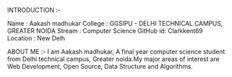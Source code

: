 INTRODUCTION :- 

Name : Aakash madhukar
College : GGSIPU - DELHI TECHNICAL CAMPUS, GREATER NOIDA
Stream :  Computer Science
GitHub id: Clarkkent69
Location : New Delh

ABOUT ME :-
I am Aakash madhukar, A final year computer science student from Delhi technical campus, Greater noida.My major areas of interest are Web Development, Open Source, Data Structure and Algorithms. 

